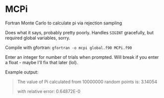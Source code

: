 # MCPi
Fortran Monte Carlo to calculate pi via rejection sampling

Does what it says, probably pretty poorly.
Handles `SIGINT` gracefully, but required global variables, sorry.

Compile with gfortran: `gfortran -o mcpi global.f90 MCPi.f90`

Enter an integer for number of trials when prompted. Will break if you enter a float - maybe I'll fix that later (lol).

Example output:
>The value of Pi calculated from 10000000 random points is: 3.14054
>
>with relative error: 0.64872E-0
